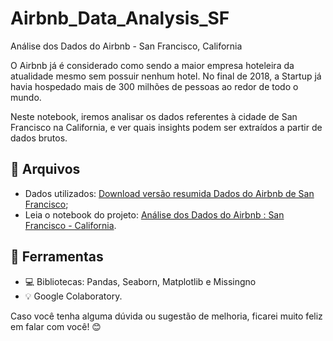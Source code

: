 # Airbnb_Data_Analysis_SF
Análise dos Dados do Airbnb - San Francisco, California

O Airbnb já é considerado como sendo a maior empresa hoteleira da atualidade mesmo sem possuir nenhum hotel. No final de 2018, a Startup já havia hospedado mais de 300 milhões de pessoas ao redor de todo o mundo. 

Neste notebook, iremos analisar os dados referentes à cidade de San Francisco na California, e ver quais insights podem ser extraídos a partir de dados brutos.



## 📂 Arquivos

- Dados utilizados: [Download versão resumida Dados do Airbnb de San Francisco](http://data.insideairbnb.com/united-states/ca/san-francisco/2021-10-06/visualisations/listings.csv);
- Leia o notebook do projeto: [Análise dos Dados do Airbnb : San Francisco - California](https://github.com/barbaramit/Airbnb_Data_Analysis_SF/blob/main/Analisando_os_Dados_do_Airbnb_SF.ipynb).

## 🚀 Ferramentas 

- 💻 Bibliotecas: Pandas, Seaborn, Matplotlib e Missingno
- 💡 Google Colaboratory.



Caso você tenha alguma dúvida ou sugestão de melhoria, ficarei muito feliz em falar com você! 😊
